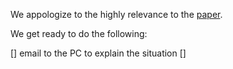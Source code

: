 We appologize to the highly relevance to the [paper](https://aclanthology.org/2021.acl-long.103.pdf). 

We get ready to do the following: 

 [] email to the PC to explain the situation
 [] 

